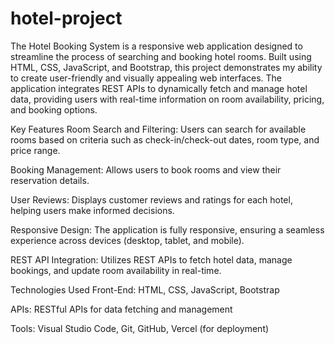 # hotel-project
The Hotel Booking System is a responsive web application designed to streamline the process of searching and booking hotel rooms. Built using HTML, CSS, JavaScript, and Bootstrap, this project demonstrates my ability to create user-friendly and visually appealing web interfaces. The application integrates REST APIs to dynamically fetch and manage hotel data, providing users with real-time information on room availability, pricing, and booking options.

Key Features
Room Search and Filtering: Users can search for available rooms based on criteria such as check-in/check-out dates, room type, and price range.

Booking Management: Allows users to book rooms and view their reservation details.

User Reviews: Displays customer reviews and ratings for each hotel, helping users make informed decisions.

Responsive Design: The application is fully responsive, ensuring a seamless experience across devices (desktop, tablet, and mobile).

REST API Integration: Utilizes REST APIs to fetch hotel data, manage bookings, and update room availability in real-time.

Technologies Used
Front-End: HTML, CSS, JavaScript, Bootstrap

APIs: RESTful APIs for data fetching and management

Tools: Visual Studio Code, Git, GitHub, Vercel (for deployment)
